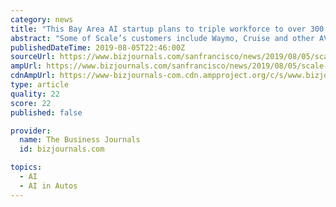 ```yaml
---
category: news
title: "This Bay Area AI startup plans to triple workforce to over 300 after big funding round"
abstract: "Some of Scale’s customers include Waymo, Cruise and other AV companies ... and human workers before it’s fed into its customers’ own respective artificial intelligence systems, will use the Series C proceeds to ramp up the scope of its offerings ..."
publishedDateTime: 2019-08-05T22:46:00Z
sourceUrl: https://www.bizjournals.com/sanfrancisco/news/2019/08/05/scale-plans-to-triple-its-workforce-to-over-300.html
ampUrl: https://www.bizjournals.com/sanfrancisco/news/2019/08/05/scale-plans-to-triple-its-workforce-to-over-300.amp.html
cdnAmpUrl: https://www-bizjournals-com.cdn.ampproject.org/c/s/www.bizjournals.com/sanfrancisco/news/2019/08/05/scale-plans-to-triple-its-workforce-to-over-300.amp.html
type: article
quality: 22
score: 22
published: false

provider:
  name: The Business Journals
  id: bizjournals.com

topics:
  - AI
  - AI in Autos
---
```

